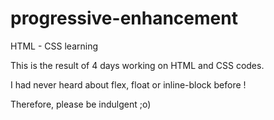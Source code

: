 # progressive-enhancement
HTML - CSS learning

This is the result of 4 days working on HTML and CSS codes.

I had never heard about flex, float or inline-block before !

Therefore, please be indulgent ;o)
